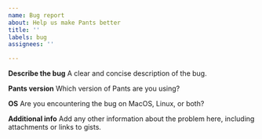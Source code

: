 ```yaml
---
name: Bug report
about: Help us make Pants better
title: ''
labels: bug
assignees: ''

---
```


**Describe the bug**
A clear and concise description of the bug.

**Pants version**
Which version of Pants are you using? 

**OS**
Are you encountering the bug on MacOS, Linux, or both?

**Additional info**
Add any other information about the problem here, including attachments or links to gists.
